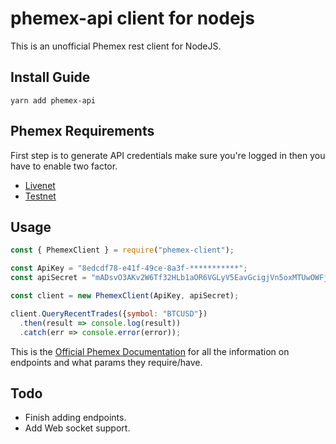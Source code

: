 # phemex-api client for nodejs
This is an unofficial Phemex rest client for NodeJS.

## Install Guide
`yarn add phemex-api`

## Phemex Requirements
First step is to generate API credentials make sure you're logged in then you have to enable two factor.
- [Livenet](https://phemex.com/web/account/api/list)
- [Testnet](https://testnet.phemex.com/web/account/api/list)

## Usage 
```js
const { PhemexClient } = require("phemex-client");

const ApiKey = "8edcdf78-e41f-49ce-8a3f-***********";
const apiSecret = "mADsvO3AKv2W6Tf32HLb1aOR6VGLyV5EavGcigjVn5oxMTUwOWFjYy03OGJjLTRh**************";

const client = new PhemexClient(ApiKey, apiSecret);

client.QueryRecentTrades({symbol: "BTCUSD"})
  .then(result => console.log(result))
  .catch(err => console.error(error));
```

This is the [Official Phemex Documentation](https://github.com/phemex/phemex-api-docs/blob/master/Public-API-en.md#publicapi) for all the 
information on endpoints and what params they require/have.

## Todo
- Finish adding endpoints.
- Add Web socket support.
